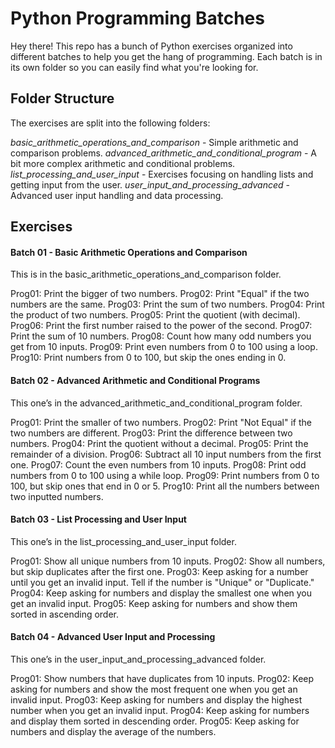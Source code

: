 # Python Programming Batches
Hey there! This repo has a bunch of Python exercises organized into different batches to help you get the hang of programming. Each batch is in its own folder so you can easily find what you're looking for.

## Folder Structure
The exercises are split into the following folders:

*basic_arithmetic_operations_and_comparison* - Simple arithmetic and comparison problems.
*advanced_arithmetic_and_conditional_program* - A bit more complex arithmetic and conditional problems.
*list_processing_and_user_input* - Exercises focusing on handling lists and getting input from the user.
*user_input_and_processing_advanced* - Advanced user input handling and data processing.

## Exercises
#### Batch 01 - Basic Arithmetic Operations and Comparison
This is in the basic_arithmetic_operations_and_comparison folder.

Prog01: Print the bigger of two numbers.
Prog02: Print "Equal" if the two numbers are the same.
Prog03: Print the sum of two numbers.
Prog04: Print the product of two numbers.
Prog05: Print the quotient (with decimal).
Prog06: Print the first number raised to the power of the second.
Prog07: Print the sum of 10 numbers.
Prog08: Count how many odd numbers you get from 10 inputs.
Prog09: Print even numbers from 0 to 100 using a loop.
Prog10: Print numbers from 0 to 100, but skip the ones ending in 0.

#### Batch 02 - Advanced Arithmetic and Conditional Programs
This one’s in the advanced_arithmetic_and_conditional_program folder.

Prog01: Print the smaller of two numbers.
Prog02: Print "Not Equal" if the two numbers are different.
Prog03: Print the difference between two numbers.
Prog04: Print the quotient without a decimal.
Prog05: Print the remainder of a division.
Prog06: Subtract all 10 input numbers from the first one.
Prog07: Count the even numbers from 10 inputs.
Prog08: Print odd numbers from 0 to 100 using a while loop.
Prog09: Print numbers from 0 to 100, but skip ones that end in 0 or 5.
Prog10: Print all the numbers between two inputted numbers.

#### Batch 03 - List Processing and User Input
This one’s in the list_processing_and_user_input folder.

Prog01: Show all unique numbers from 10 inputs.
Prog02: Show all numbers, but skip duplicates after the first one.
Prog03: Keep asking for a number until you get an invalid input. Tell if the number is "Unique" or "Duplicate."
Prog04: Keep asking for numbers and display the smallest one when you get an invalid input.
Prog05: Keep asking for numbers and show them sorted in ascending order.

#### Batch 04 - Advanced User Input and Processing
This one’s in the user_input_and_processing_advanced folder.

Prog01: Show numbers that have duplicates from 10 inputs.
Prog02: Keep asking for numbers and show the most frequent one when you get an invalid input.
Prog03: Keep asking for numbers and display the highest number when you get an invalid input.
Prog04: Keep asking for numbers and display them sorted in descending order.
Prog05: Keep asking for numbers and display the average of the numbers.
